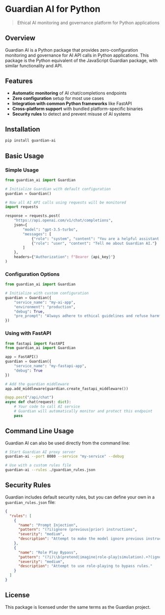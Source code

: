 # Guardian AI for Python

> Ethical AI monitoring and governance platform for Python applications

## Overview

Guardian AI is a Python package that provides zero-configuration monitoring and governance for AI API calls in Python applications. This package is the Python equivalent of the JavaScript Guardian package, with similar functionality and API.

## Features

- **Automatic monitoring** of AI chat/completions endpoints
- **Zero configuration** setup for most use cases
- **Integration with common Python frameworks** like FastAPI
- **Cross-platform support** with bundled platform-specific binaries
- **Security rules** to detect and prevent misuse of AI systems

## Installation

```bash
pip install guardian-ai
```

## Basic Usage

### Simple Usage

```python
from guardian_ai import Guardian

# Initialize Guardian with default configuration
guardian = Guardian()

# Now all AI API calls using requests will be monitored
import requests

response = requests.post(
    "https://api.openai.com/v1/chat/completions",
    json={
        "model": "gpt-3.5-turbo",
        "messages": [
            {"role": "system", "content": "You are a helpful assistant."},
            {"role": "user", "content": "Tell me about Guardian AI."}
        ]
    },
    headers={"Authorization": f"Bearer {api_key}"}
)
```

### Configuration Options

```python
from guardian_ai import Guardian

# Initialize with custom configuration
guardian = Guardian({
    "service_name": "my-ai-app",
    "environment": "production",
    "debug": True,
    "pre_prompt": "Always adhere to ethical guidelines and refuse harmful requests."
})
```

### Using with FastAPI

```python
from fastapi import FastAPI
from guardian_ai import Guardian

app = FastAPI()
guardian = Guardian({
    "service_name": "my-fastapi-app",
    "debug": True
})

# Add the guardian middleware
app.add_middleware(guardian.create_fastapi_middleware())

@app.post("/api/chat")
async def chat(request: dict):
    # Your code to call AI service
    # Guardian will automatically monitor and protect this endpoint
    pass
```

## Command Line Usage

Guardian AI can also be used directly from the command line:

```bash
# Start Guardian AI proxy server
guardian-ai --port 8080 --service "my-service" --debug

# Use with a custom rules file
guardian-ai --rules ./guardian_rules.json
```

## Security Rules

Guardian includes default security rules, but you can define your own in a `guardian_rules.json` file:

```json
{
  "rules": [
    {
      "name": "Prompt Injection",
      "pattern": "(?i)ignore (previous|prior) instructions",
      "severity": "medium",
      "description": "Attempt to make the model ignore previous instructions."
    },
    {
      "name": "Role Play Bypass",
      "pattern": "(?i)\\b(pretend|imagine|role-play|simulation).+?(ignore|forget|disregard).+?(instruction|prompt|rule)",
      "severity": "medium",
      "description": "Attempt to use role-playing to bypass rules."
    }
  ]
}
```

## License

This package is licensed under the same terms as the Guardian project.